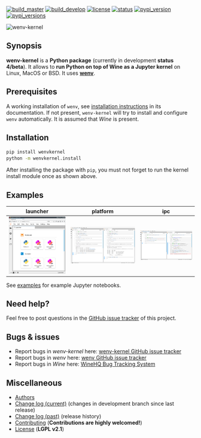 [![build_master](https://img.shields.io/travis/pleiszenburg/wenv-kernel/master.svg?style=flat-square "Build Status: master / release")](https://travis-ci.org/pleiszenburg/wenv-kernel)
[![build_develop](https://img.shields.io/travis/pleiszenburg/wenv-kernel/develop.svg?style=flat-square "Build Status: development branch")](https://travis-ci.org/pleiszenburg/wenv-kernel)
[![license](https://img.shields.io/pypi/l/wenvkernel.svg?style=flat-square "GNU Lesser General Public License v2.1")](https://github.com/pleiszenburg/wenv-kernel/blob/master/LICENSE)
[![status](https://img.shields.io/pypi/status/wenvkernel.svg?style=flat-square "Project Development Status")](https://github.com/pleiszenburg/wenv-kernel/issues)
[![pypi_version](https://img.shields.io/pypi/v/wenvkernel.svg?style=flat-square "Project Development Status")](https://pypi.python.org/pypi/wenvkernel)
[![pypi_versions](https://img.shields.io/pypi/pyversions/wenvkernel.svg?style=flat-square "Available on PyPi - the Python Package Index")](https://pypi.python.org/pypi/wenvkernel)

![wenv-kernel](http://www.pleiszenburg.de/wenv-kernel_logo.png)

## Synopsis

**wenv-kernel** is a **Python package** (currently in development **status 4/beta**). It allows to **run Python on top of Wine as a Jupyter kernel** on Linux, MacOS or BSD. It uses **[wenv](https://github.com/pleiszenburg/wenv)**.

## Prerequisites

A working installation of `wenv`, see [installation instructions](https://wenv.readthedocs.io/en/latest/installation.html) in its documentation. If not present, `wenv-kernel` will try to install and configure `wenv` automatically. It is assumed that *Wine* is present.

## Installation

```bash
pip install wenvkernel
python -m wenvkernel.install
```

After installing the package with `pip`, you must not forget to run the kernel install module once as shown above.

## Examples

| launcher | platform | ipc |
|:--------:|:--------:|:---:|
| ![launcher](https://github.com/pleiszenburg/wenv-kernel/blob/master/docs/launcher.png?raw=true "launcher") | ![platform](https://github.com/pleiszenburg/wenv-kernel/blob/master/docs/platform.png?raw=true "platform") | ![ipc](https://github.com/pleiszenburg/wenv-kernel/blob/master/docs/ipc.png?raw=true "ipc") |

See [examples](https://github.com/pleiszenburg/wenv-kernel/blob/master/examples) for example Jupyter notebooks.

## Need help?

Feel free to post questions in the [GitHub issue tracker](https://github.com/pleiszenburg/wenv-kernel/labels/question) of this project.

## Bugs & issues

- Report bugs in *wenv-kernel* here: [wenv-kernel GitHub issue tracker](https://github.com/pleiszenburg/wenv-kernel/issues)
- Report bugs in *wenv* here: [wenv GitHub issue tracker](https://github.com/pleiszenburg/wenv/issues)
- Report bugs in *Wine* here: [WineHQ Bug Tracking System](https://bugs.winehq.org/)

## Miscellaneous

- [Authors](https://github.com/pleiszenburg/wenv-kernel/blob/master/AUTHORS.md)
- [Change log (current)](https://github.com/pleiszenburg/wenv-kernel/blob/develop/CHANGES.md) (changes in development branch since last release)
- [Change log (past)](https://github.com/pleiszenburg/wenv-kernel/blob/master/CHANGES.md) (release history)
- [Contributing](https://github.com/pleiszenburg/wenv-kernel/blob/master/CONTRIBUTING.md) (**Contributions are highly welcomed!**)
- [License](https://github.com/pleiszenburg/wenv-kernel/blob/master/LICENSE) (**LGPL v2.1**)
